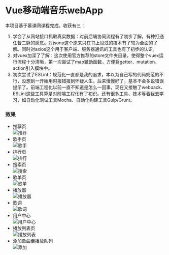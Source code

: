 # Vue移动端音乐webApp
本项目基于慕课网课程完成。收获有三：<br>
1. 学会了从网站接口抓取真实数据：对前后端协同流程有了初步了解，有种打通任督二脉的感觉。对jsonp这个原来只在书上见过的技术有了较为全面的了解。同时对axios这个用于客户端、服务器通讯的工具也有了初步的认识。
2. 对vuex加深了了解：这次使用官方推荐的store文件夹目录，使得整个vuex运行流程十分清晰，第一次尝试了map辅助函数，方便将getter、mutation、action引入模块中。
3. 初次尝试了ESLint：规范化一直都是我的追求，本以为自己写的代码规范的不行，没想到一开始用时报错报到怀疑人生，后来慢慢好了，基本不会多说错误提示了。前端工程化以前一直不知道是怎么一回事，现在又接触了webpack、ESLint这些工具算是对前端工程化有了初识。还有很多工具、技术等着我去学习，如自动化测试工具Mocha、自动化构建工具Gulp/Grunt。
### 效果
* 推荐页<br>
![推荐](https://github.com/AlbertXiao1994/IFE/blob/master/NuoMi/vue-music/resources/screenshot/recommend.png)
* 歌手页<br>
![歌手](https://github.com/AlbertXiao1994/IFE/blob/master/NuoMi/vue-music/resources/screenshot/singer.png)
* 排行页<br>
![排行](https://github.com/AlbertXiao1994/IFE/blob/master/NuoMi/vue-music/resources/screenshot/rank.png)
* 搜索页<br>
![搜索](https://github.com/AlbertXiao1994/IFE/blob/master/NuoMi/vue-music/resources/screenshot/search.png)
* 歌单页<br>
![歌单](https://github.com/AlbertXiao1994/IFE/blob/master/NuoMi/vue-music/resources/screenshot/disc.png)
* 播放器<br>
![播放器](https://github.com/AlbertXiao1994/IFE/blob/master/NuoMi/vue-music/resources/screenshot/player.png)
* 歌词<br>
![歌词](https://github.com/AlbertXiao1994/IFE/blob/master/NuoMi/vue-music/resources/screenshot/lyric.png)
* 用户中心<br>
![用户中心](https://github.com/AlbertXiao1994/IFE/blob/master/NuoMi/vue-music/resources/screenshot/user.png)
* 播放列表页<br>
![播放列表](https://github.com/AlbertXiao1994/IFE/blob/master/NuoMi/vue-music/resources/screenshot/playlist.png)
* 添加歌曲至播放队列<br>
![添加](https://github.com/AlbertXiao1994/IFE/blob/master/NuoMi/vue-music/resources/screenshot/add.png)
